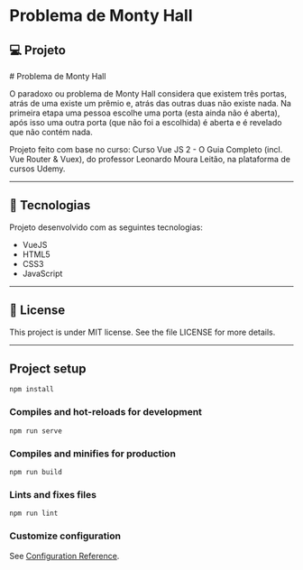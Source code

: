 # Problema de Monty Hall

## 💻 Projeto
<p># Problema de Monty Hall</p>
<p> O paradoxo ou problema de Monty Hall considera que existem três portas, atrás de uma existe um prêmio e, atrás das outras duas não existe nada. Na primeira etapa uma pessoa escolhe uma porta (esta ainda não é aberta), após isso uma outra porta (que não foi a escolhida) é aberta e é revelado que não contém nada.</p>
<p>Projeto feito com base no curso: Curso Vue JS 2 - O Guia Completo (incl. Vue Router & Vuex), do professor Leonardo Moura Leitão, na plataforma de cursos Udemy. </p>

<hr/>


## 🚀 Tecnologias
Projeto desenvolvido com as seguintes tecnologias:

- VueJS
- HTML5
- CSS3
- JavaScript

<hr/>

## 📝 License
This project is under MIT license. See the file LICENSE for more details.

<hr/>

## Project setup
```
npm install
```

### Compiles and hot-reloads for development
```
npm run serve
```

### Compiles and minifies for production
```
npm run build
```

### Lints and fixes files
```
npm run lint
```

### Customize configuration
See [Configuration Reference](https://cli.vuejs.org/config/).
